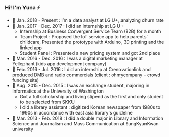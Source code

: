 


### Hi! I'm Yuna ⚡

- 💼 Jan. 2018 - Present : I’m a data analyst at LG U+, analyzing churn rate
- 💼 Jan. 2017 - Dec. 2017 : I did an internship at LG U+
   - Internship at Business Convergent Service Team (B2B) for a month
   - Team Project : Proposed the IoT service app to help parents' childcare, Presented the prototype with Arduino, 3D printing and the linked app
   - Student Panel : Presented a new pricing system and got 2nd place
- 💼 Mar. 2016 - Dec. 2016 : I was a digital marketing manager at Yellephant (kids app development company)
- 💼 Feb. 2016 - Jul. 2016 : I did an internship at Crenovationlink and produced DMB and radio commercials (client : ohmycompany - crowd funcing site)
- 🌱 Aug. 2015 - Dec. 2015 : I was an exchange student, majoring in Informatics at the University of Washington
   - Got a full scholarship and living stipend as the first and only student to be selected from SKKU
   - I did a library assistant : digitized Korean newspaper from 1980s to 1990s in accordance with east asia library's guideline
- 🌱 Mar. 2013 - Feb. 2018 : I did a double major in Library and Information Science and Journalism and Mass Communication at SungKyunKwan university

<!--
**reasonmii/reasonmii** is a ✨ _special_ ✨ repository because its `README.md` (this file) appears on your GitHub profile.

Here are some ideas to get you started:

- 🔭 I’m currently working on ...
- 🌱 I’m currently learning ...
- 👯 I’m looking to collaborate on ...
- 🤔 I’m looking for help with ...
- 💬 Ask me about ...
- 📫 How to reach me: ...
- 😄 Pronouns: ...
- ⚡ Fun fact: ...
-->
